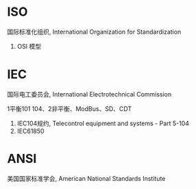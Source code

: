 # ISO

国际标准化组织, International Organization for Standardization

1. OSI 模型

# IEC

国际电工委员会, International Electrotechnical Commission

1平衡101 104、2非平衡、ModBus、SD、CDT

1. IEC104规约, Telecontrol equipment and systems - Part 5-104
3. IEC61850

# ANSI

美国国家标准学会, American National Standards Institute
